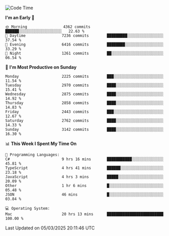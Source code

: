 <!--START_SECTION:waka-->
![Code Time](http://img.shields.io/badge/Code%20Time-4%2C881%20hrs%2043%20mins-blue)

**I'm an Early 🐤** 

```text
🌞 Morning                4362 commits        ██████░░░░░░░░░░░░░░░░░░░   22.63 % 
🌆 Daytime                7236 commits        █████████░░░░░░░░░░░░░░░░   37.54 % 
🌃 Evening                6416 commits        ████████░░░░░░░░░░░░░░░░░   33.29 % 
🌙 Night                  1261 commits        ██░░░░░░░░░░░░░░░░░░░░░░░   06.54 % 
```
📅 **I'm Most Productive on Sunday** 

```text
Monday                   2225 commits        ███░░░░░░░░░░░░░░░░░░░░░░   11.54 % 
Tuesday                  2970 commits        ████░░░░░░░░░░░░░░░░░░░░░   15.41 % 
Wednesday                2875 commits        ████░░░░░░░░░░░░░░░░░░░░░   14.92 % 
Thursday                 2858 commits        ████░░░░░░░░░░░░░░░░░░░░░   14.83 % 
Friday                   2443 commits        ███░░░░░░░░░░░░░░░░░░░░░░   12.67 % 
Saturday                 2762 commits        ████░░░░░░░░░░░░░░░░░░░░░   14.33 % 
Sunday                   3142 commits        ████░░░░░░░░░░░░░░░░░░░░░   16.30 % 
```


📊 **This Week I Spent My Time On** 

```text
💬 Programming Languages: 
C#                       9 hrs 16 mins       ███████████░░░░░░░░░░░░░░   45.81 % 
TypeScript               4 hrs 41 mins       ██████░░░░░░░░░░░░░░░░░░░   23.18 % 
JavaScript               4 hrs 3 mins        █████░░░░░░░░░░░░░░░░░░░░   20.09 % 
Other                    1 hr 6 mins         █░░░░░░░░░░░░░░░░░░░░░░░░   05.48 % 
JSON                     46 mins             █░░░░░░░░░░░░░░░░░░░░░░░░   03.84 % 

💻 Operating System: 
Mac                      20 hrs 13 mins      █████████████████████████   100.00 % 
```


 Last Updated on 05/03/2025 20:11:46 UTC
<!--END_SECTION:waka-->
